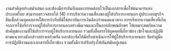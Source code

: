 งานสําคัญอย่างสม่ำเสมอ และต้องมีการบันทึกผลการทดสอบไว้เป็นเอกสารเพื่อให้ธนาคารแห่งประเทศไทย
สามารถตรวจสอบได้
(4) การบริหารความเสี่ยงของผู้ให้บริการภายนอก
ผู้ประกอบธุรกิจสินเชื่อส่วนบุคคลภายใต้การกำกับที่มิใช่สถาบันการเงินต้องกำหนดแนวทาง
การบริหารความเสี่ยงที่เกิดจากการใช้บริการจากผู้ให้บริการภายนอกอย่างชัดเจนและเป็นลายลักษณ์อักษร
ให้เหมาะสมกับความสำคัญของงานที่ใช้บริการจากผู้ให้บริการภายนอก รวมทั้งสื่อสารให้บุคคลที่เกี่ยวข้อง
เข้าใจและปฏิบัติตามแนวทางดังกล่าวอย่างเคร่งครัด และต้องจัดให้มีหรือดำเนินการให้ผู้ให้บริการภายนอก
จัดทำคู่มือการปฏิบัติงานและเอกสารที่เกี่ยวข้อง รวมทั้งมีการปรับปรุงให้ทันสมัยอยู่เสมอ
